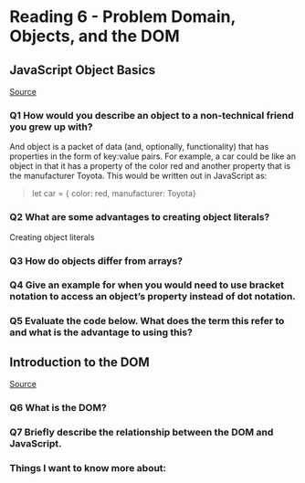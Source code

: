 # Reading 6 - Problem Domain, Objects, and the DOM

## JavaScript Object Basics

[Source](https://developer.mozilla.org/en-US/docs/Learn/JavaScript/Objects/Basics)

### Q1 How would you describe an object to a non-technical friend you grew up with?

And object is a packet of data (and, optionally, functionality) that has properties in the form of key:value pairs. For example, a car could be like an object in that it has a property of the color red and another property that is the manufacturer Toyota. This would be written out in JavaScript as:

> let car = {
    color: red,
    manufacturer: Toyota}

### Q2 What are some advantages to creating object literals?

Creating object literals 

### Q3 How do objects differ from arrays?

### Q4 Give an example for when you would need to use bracket notation to access an object’s property instead of dot notation.

### Q5 Evaluate the code below. What does the term this refer to and what is the advantage to using this?

## Introduction to the DOM

[Source](https://developer.mozilla.org/en-US/docs/Web/API/Document_Object_Model/Introduction)

### Q6 What is the DOM?

### Q7 Briefly describe the relationship between the DOM and JavaScript.

### Things I want to know more about:
